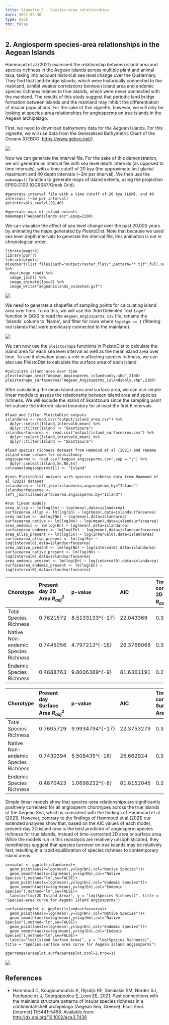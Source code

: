 ```yaml
---
title: Vignette 2 - Species-area relationships
date: 2022-03-30
type: book
toc: false
---
```


## 2. Angiosperm species-area relationships in the Aegean Islands

Hammoud et al (2021) examined the relationship between island area and species richness in the Aegean Islands across multiple plant and animal taxa, taking into account historical sea level change over the Quaternary. They find that land-bridge islands, which were historically connected to the mainland, exhibit weaker correlations between island area and endemic species richness relative to true islands, which were never connected with the mainland. The results of this study suggest that periodic land bridge formation between islands and the mainland may inhibit the differentiation of insular populations. For the sake of this vignette, however, we will only be looking at species-area relationships for angiosperms on true islands in the Aegean archipelago. 

First, we need to download bathymetry data for the Aegean Islands. For this vignette, we will use data from the Generalised Bathymetric Chart of the Oceans (GEBCO: https://www.gebco.net/)

![](/pleistodist/AegeanSea_GEBCO.png)

Now we can generate the interval file. For the sake of this demonstration, we will generate an interval file with sea level depth intervals (as opposed to time intervals). with a time cutoff of 20 kya (the approximate last glacial maximum) and 40 depth intervals (~3m per interval). We then use the `makemaps()` function to generate maps of island extents, using the projection EPSG:2100 (GGRS87/Greek Grid). 

```{r message=FALSE, warning=FALSE,eval=FALSE}
#generate interval file with a time cutoff of 20 kya (LGM), and 40 intervals (~3m per interval)
getintervals_sealvl(20,40)

#generate maps of island extents
makemaps("AegeanIslands.asc",epsg=2100)
```

We can visualise the effect of sea level change over the past 20,000 years by animating the maps generated by PleistoDist. Note that because we used sea level depth intervals to generate the interval file, this animation is not in chronological order. 

```{r message=FALSE,warning=FALSE,eval=FALSE}
library(magick)
library(purrr)
library(gtools)
mixedsort(list.files(path="output/raster_flat/",pattern="*.tif",full.names=T)) %>% 
  map(image_read) %>% 
  image_join() %>% 
  image_animate(fps=2) %>% 
  image_write("aegeanislands_animated.gif")
```

![](/pleistodist/aegeanislands_animated.gif)

We need to generate a shapefile of sampling points for calculating island area over time. To do this, we will use the 'Add Delimited Text Layer' function in QGIS to read the `Aegean_Angiosperms.csv` file, rename the 'Islands' colume to 'Name', and filter for rows where `typelgm == I` (filtering out islands that were previously connected to the mainland). 

![](/pleistodist/QGIS_points.png)

We can now use the `pleistoshape` functions in PleistoDist to calculate the island area for each sea level interval as well as the mean island area over time. To see if elevation plays a role in affecting species richness, we can also use PleistoDist to calculate the surface area of each island. 

```{r message = FALSE, warning = FALSE, eval=FALSE}
#calculate island area over time
pleistoshape_area("Aegean_Angiosperms_islandsonly.shp",2100)
pleistoshape_surfacearea("Aegean_Angiosperms_islandsonly.shp",2100)
```

After calculating the mean island area and surface area, we can use simple linear models to assess the relationship between island area and species richness. We will exclude the island of Skantzoura since the sampling point fell outside the inferred island boundary for at least the first 6 intervals. 

```{r message=FALSE,warning=FALSE}
#load and filter PleistoDist outputs
islandarea <- read.csv("output/island_area.csv") %>%
  dplyr::select(Island,interval0,mean) %>%
  dplyr::filter(Island != "Skantzoura")
islandsurfacearea <- read.csv("output/island_surfacearea.csv") %>%
  dplyr::select(Island,interval0,mean) %>%
  dplyr::filter(Island != "Skantzoura")

#load species richness dataset from Hammoud et al (2021) and rename island name column for consistency
angiosperms <- read.csv("Aegean_angiosperms.csv",sep = ";") %>%
  dplyr::select(island,Sn,Nn,En)
colnames(angiosperms)[1] <- "Island"

#join PleistoDist outputs with species richness data from Hammoud et al (2021) dataset
islandarea <- left_join(islandarea,angiosperms,by="Island")
islandsurfacearea <- left_join(islandsurfacearea,angiosperms,by="Island")

#run linear models
area_allsp <- lm(log(Sn) ~ log(mean),data=islandarea)
surfacearea_allsp <- lm(log(Sn) ~ log(mean),data=islandsurfacearea)
area_native <- lm(log(Nn) ~ log(mean),data=islandarea)
surfacearea_native <- lm(log(Nn) ~ log(mean),data=islandsurfacearea)
area_endemic <- lm(log(En) ~ log(mean),data=islandarea)
surfacearea_endemic <- lm(log(En) ~ log(mean),data=islandsurfacearea)
area_allsp_present <- lm(log(Sn) ~ log(interval0),data=islandarea)
surfacearea_allsp_present <- lm(log(Sn) ~ log(interval0),data=islandsurfacearea)
area_native_present <- lm(log(Nn) ~ log(interval0),data=islandarea)
surfacearea_native_present <- lm(log(Nn) ~ log(interval0),data=islandsurfacearea)
area_endemic_present <- lm(log(En) ~ log(interval0),data=islandarea)
surfacearea_endemic_present <- lm(log(En) ~ log(interval0),data=islandsurfacearea)
```

| Chorotype | Present day 2D Area $R^2_{adj}$ | p-value | AIC | Time-corrected 2D Area $R^2_{adj}$ | p-value | AIC |
|:--------------------|:----------------|:------------|:------------|:----------------|:------------|:-----------------|
Total Species Richness | 0.7621572 | 8.5133133^{-17} | 22.043369 | 0.3917022 | 7.0415557^{-7} | 68.9961019
Native Non-endemic Species Richness | 0.7445056 | 4.797213^{-16} | 26.3768068 | 0.3873976 | 8.3800519^{-7} | 70.1025982
Endemic Species Richness | 0.4888763 | 9.8006389^{-9} | 81.6361191 | 0.2662759 | 7.4543655^{-5} | 99.7121938

| Chorotype | Present day Surface Area $R^2_{adj}$ | p-value | AIC | Time-corrected Surface Area $R^2_{adj}$ | p-value | AIC |
|:--------------------|:----------------|:------------|:------------|:----------------|:------------|:-----------------|
Total Species Richness | 0.7605729 | 9.9934794^{-17} | 22.3753279 | 0.392509 | 6.8147118^{-7} | 68.9297401
Native Non-endemic Species Richness | 0.7430394 | 5.508435^{-16} | 26.662924 | 0.3882024 | 8.1124869^{-7} | 70.0368659
Endemic Species Richness | 0.4870423 | 1.0698232^{-8} | 81.8152045 | 0.2665386 | 7.3875836^{-5} | 99.6942878

Simple linear models show that species-area relationships are significantly positively correlated for all angiosperm chorotypes across the true islands of the Aegean Sea, which is consistent with the findings of Hammoud et al (2021). However, contrary to the findings of Hammoud et al (2021) our extended analyses show that, based on the AIC values of each model, present-day 2D island area is the best predictor of angiosperm species richness for true islands, instead of time-corrected 2D area or surface area. While the models run in this reanalysis are relatively unsophisticated, they nonetheless suggest that species turnover on true islands may be relatively fast, resulting in a rapid equilibration of species richness to contemporary island areas. 

```{r message=FALSE,warning=FALSE,eval=FALSE}
areaplot <- ggplot(islandarea)+
  geom_point(aes(x=log(mean),y=log(Nn),col="Native Species"))+
  geom_smooth(aes(x=log(mean),y=log(Nn),col="Native Species"),method="lm",se=FALSE)+
  geom_point(aes(x=log(mean),y=log(En),col="Endemic Species"))+
  geom_smooth(aes(x=log(mean),y=log(En),col="Endemic Species"),method="lm",se=FALSE)+
  labs(x="log(2D Island Area)", y = "log(Species Richness)", title = "Species-area curve for Aegean Island angiosperms")

surfaceareaplot <- ggplot(islandsurfacearea)+
  geom_point(aes(x=log(mean),y=log(Nn),col="Native Species"))+
  geom_smooth(aes(x=log(mean),y=log(Nn),col="Native Species"),method="lm",se=FALSE)+
  geom_point(aes(x=log(mean),y=log(En),col="Endemic Species"))+
  geom_smooth(aes(x=log(mean),y=log(En),col="Endemic Species"),method="lm",se=FALSE)+
  labs(x="log(Island Surface Area)", y = "log(Species Richness)", title = "Species-surface area curve for Aegean Island angiosperms")

ggarrange(areaplot,surfaceareaplot,ncol=2,nrow=1)
```

![](/pleistodist/speciesareacurves.png)

## References

* Hammoud C, Kougioumoutzis K, Rijsdijk KF, Simaiakis SM, Norder SJ, Foufopoulos J, Georgopoulou E, Loon EE. 2021. Past connections with the mainland structure patterns of insular species richness in a continental‐shelf archipelago (Aegean Sea, Greece). Ecol. Evol. [Internet] 11:5441–5458. Available from: http://dx.doi.org/10.1002/ece3.7438
